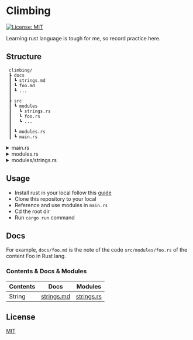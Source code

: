 # Climbing
[![License: MIT](https://img.shields.io/badge/License-MIT-yellow.svg)](https://github.com/deranson/climbing/blob/main/LICENSE)

Learning rust language is tough for me, so record practice here.

## Structure
```
 climbing/
 ┣ docs
 ┃ ┗ strings.md
 ┃ ┗ foo.md
 ┃ ┗ ...
 ┃
 ┣ src
 ┃ ┗ modules
 ┃   ┗ strings.rs
 ┃   ┗ foo.rs
 ┃   ┗ ...
 ┃
 ┃ ┗ modules.rs
 ┃ ┗ main.rs
```

<details>
 <summary>main.rs</summary>
 
 ```
mod modules;

use modules::strings::qstring;

fn main() {
    let quote = qstring("Learning rust language is tough for me, so record practice here");

    println!("{}", quote);
}
...
```
</details>

<details>
 <summary>modules.rs</summary>
 
```
pub mod strings;

...
```
</details>

<details>
 <summary>modules/strings.rs</summary>
 
```
/// Create String from &str directly

pub fn qstring(str: &str) -> String {
    String::from(str)
}

...
```
</details>

## Usage

- Install rust in your local follow this [guide](https://www.rust-lang.org/tools/install)
- Clone this repository to your local
- Reference and use modules in `main.rs`
- Cd the root dir
- Run `cargo run` command

## Docs
For example, `docs/foo.md` is the note of the code `src/modules/foo.rs` of the content Foo in Rust lang.
### **Contents** & **Docs** & **Modules**
| Contents | Docs | Modules |
| --- | --- | --- |
| String | [strings.md](docs/strings.md) | [strings.rs](src/modules/strings.rs) |


## License
[MIT](https://github.com/deranson/climbing/blob/main/LICENSE)
